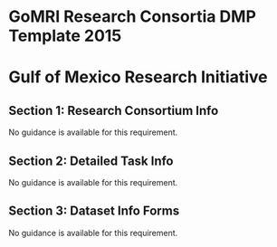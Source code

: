 GoMRI Research Consortia DMP Template 2015
==========================================

Gulf of Mexico Research Initiative
==================================

Section 1: Research Consortium Info
-----------------------------------

No guidance is available for this requirement.

Section 2: Detailed Task Info
-----------------------------

No guidance is available for this requirement.

Section 3: Dataset Info Forms
-----------------------------

No guidance is available for this requirement.
